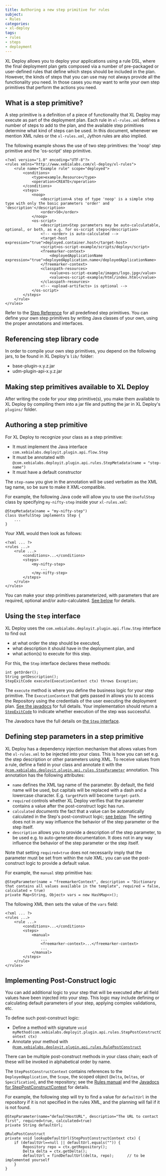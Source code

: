 ```yaml
---
title: Authoring a new step primitive for rules
subject:
- Rules
categories:
- xl-deploy
tags:
- rules
- steps
- deployment
---
```


XL Deploy allows you to deploy your applications using a rule DSL, where the final deployment plan gets composed via a number of pre-packaged or user-defined rules that define which steps should be included in the plan. However, the kinds of steps that you can use may not always provide all the functionality you need. In those cases you may want to write your own step primitives that perform the actions you need.


## What is a step primitive?

A step primitive is a definition of a piece of functionality that XL Deploy may execute as part of the deployment plan. Each rule in `xl-rules.xml` defines a number of steps to add to the plan, and the available step primitives determine what kind of steps can be used. In this document, whenever we mention XML rules or the `xl-rules.xml`, Jython rules are also implied.

The following example shows the use of two step primitives: the 'noop' step primitive and the 'os-script' step primitive.

    <?xml version="1.0" encoding="UTF-8"?>
    <rules xmlns="http://www.xebialabs.com/xl-deploy/xl-rules">
        <rule name="Example rule" scope="deployed">
            <conditions>
                <type>example.Resource</type>
                <operation>CREATE</operation>
            </conditions>
            <steps>
                <noop>
                    <description>A step of type 'noop' is a simple step type with only the basic parameters 'order' and 'description'</description>
                    <order>50</order>
                </noop>
                <os-script>
                    <description>Step parameters may be auto-calculatable, optional, or both, as e.g. for os-script steps</description>
                    <!-- <order> is auto-calculated -->
                    <target-host expression="true">deployed.container.host</target-host>
                    <script>os-script-example/scripts/deploy</script>
                    <freemarker-context>
                        <deployedApplicationName expression="true">deployedApplication.name</deployedApplicationName>
                    </freemarker-context>
                    <classpath-resources>
                        <value>os-script-example/images/logo.jpg</value>
                        <value>os-script-example/html/index.html</value>
                    </classpath-resources>
                    <!-- <upload-artifacts> is optional -->
                </os-script>
            </steps>
        </rule>
    </rules>

Refer to the [Step Reference](stepreference.html) for all predefined step primitives. You can define your own step primitives by writing Java classes of your own, using the proper annotations and interfaces.


## Referencing step library code

In order to compile your own step primitives, you depend on the following jars, to be found in XL Deploy's `lib/` folder:

* base-plugin-x.y.z.jar
* udm-plugin-api-x.y.z.jar


## Making step primitives available to XL Deploy

After writing the code for your step primitive(s), you make them available to XL Deploy by compiling them into a jar file and putting the jar in XL Deploy's `plugins/` folder.


## Authoring a step primitive

For XL Deploy to recognize your class as a step primitive:

* It must implement the Java interface `com.xebialabs.deployit.plugin.api.flow.Step`
* It must be annotated with `@com.xebialabs.deployit.plugin.api.rules.StepMetadata(name = "step-name")`
* It must have a default constructor

The `step-name` you give in the annotation will be used verbatim as the XML tag name, so be sure to make it XML-compatible.
 
For example, the following Java code will allow you to use the `UsefulStep` class by specifying `my-nifty-step` inside your `xl-rules.xml`:

    @StepMetadata(name = "my-nifty-step")
    class UsefulStep implements Step {
        ...
    }

Your XML would then look as follows:

    <?xml ... ?>
    <rules ...>
        <rule ...>
            <conditions>...</conditions>
            <steps>
                <my-nifty-step>
                    ...
                </my-nifty-step>
            </steps>
        </rule>
    </rules>

You can make your step primitives parameterized, with parameters that are required, optional and/or auto-calculated. [See below](#Defining-step-parameters-in-a-step-primitive) for details.
    

## Using the `Step` interface

XL Deploy uses the `com.xebialabs.deployit.plugin.api.flow.Step` interface to find out

* at what order the step should be executed,
* what description it should have in the deployment plan, and
* what action(s) to execute for this step.

For this, the `Step` interface declares these methods:

    int getOrder();
    String getDescription();
    StepExitCode execute(ExecutionContext ctx) throws Exception;

The `execute` method is where you define the business logic for your step primitive. The `ExecutionContext` that gets passed in allows you to access the Repository using the credentials of the user executing the deployment plan. [See the javadocs](javadoc/udm-plugin-api/com/xebialabs/deployit/plugin/api/flow/ExecutionContext.html) for full details. Your implementation should return a [`StepExitCode`](javadoc/udm-plugin-api/com/xebialabs/deployit/plugin/api/flow/StepExitCode.html) to indicate whether execution of the step was successful.

The Javadocs have the full details on [the `Step` interface](javadoc/udm-plugin-api/com/xebialabs/deployit/plugin/api/flow/Step.html).


## Defining step parameters in a step primitive

XL Deploy has a dependency injection mechanism that allows values from the `xl-rules.xml` to be injected into your class. This is how you can set e.g. the step description or other parameters using XML. To receive values from a rule, define a field in your class and annotate it with the [`@com.xebialabs.deployit.plugin.api.rules.StepParameter`](javadocs.html) annotation. This annotation has the following attributes:

* `name` defines the XML tag name of the parameter. By default, the field name will be used, but capitals will be replaced with a dash and a lowercase character. E.g. `targetPath` will become `target-path`.
* `required` controls whether XL Deploy verifies that the parameter contains a value after the post-construct logic has run.
* `calculated` *documents* the fact that a value can be automatically calculated in the Step's post-construct logic; [see below](#Implementing-post-construct-logic). The setting does not in any way influence the behavior of the step parameter or the step itself.
* `description` allows you to provide a description of the step parameter, to be used e.g. to auto-generate documentation. It does not in any way influence the behavior of the step parameter or the step itself.

Note that setting `required=true` does not necessarily imply that the parameter must be set from within the rule XML: you can use the post-construct logic to provide a default value.

For example, the `manual` step primitive has:

    @StepParameter(name = "freemarkerContext", description = "Dictionary that contains all values available in the template", required = false, calculated = true)
    private Map<String, Object> vars = new HashMap<>();

The following XML then sets the value of the `vars` field:

    <?xml ... ?>
    <rules ...>
        <rule ...>
            <conditions>...</conditions>
            <steps>
                <manual>
                    ...
                    <freemarker-context>...</freemarker-context>
                    ...
                </manual>
            </steps>
        </rule>
    </rules>


## Implementing Post-Construct logic

You can add additional logic to your step that will be executed after all field values have been injected into your step. This logic may include defining or calculating default parameters of your step, applying complex validations, etc. 

To define such post-construct logic:

* Define a method with signature `void myMethod(com.xebialabs.deployit.plugin.api.rules.StepPostConstructContext ctx)`
* Annotate your method with [`@com.xebialabs.deployit.plugin.api.rules.RulePostConstruct`](javadoc/udm-plugin-api/com/xebialabs/deployit/plugin/api/rules/RulePostConstruct.html)

There can be multiple post-construct methods in your class chain; each of these will be invoked in alphabetical order by name.

The `StepPostConstructContext` contains references to the `DeployedApplication`, the `Scope`, the scoped object (`Delta`, `Deltas`, or `Specification`), and the repository; see the [Rules manual](rulesmanual.html) and the [Javadocs for StepPostConstructContext](javadoc/udm-plugin-api/com/xebialabs/deployit/plugin/api/flow/StepPostConstructContext.html) for details.

For example, the following step will try to find a value for `defaultUrl` in the repository if it is not specified in the rules XML, and the planning will fail if it is not found.

    @StepParameter(name="defaultHostURL", description="The URL to contact first", required=true, calculated=true)
    private String defaultUrl;

    @RulePostConstruct
    private void lookupDefaultUrl(StepPostConstructContext ctx) {
        if (defaultUrl==null || defaultUrl.equals("")) {
            Repository repo = ctx.getRepository();
            Delta delta = ctx.getDelta();
            defaultUrl = findDefaultUrl(delta, repo);      // to be implemented yourself
        }
    }
    